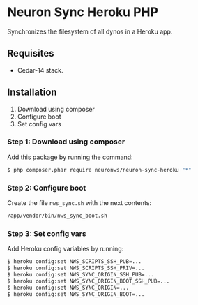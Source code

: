 # Neuron Sync Heroku PHP

Synchronizes the filesystem of all dynos in a Heroku app.

## Requisites

- Cedar-14 stack.

## Installation

1. Download using composer
2. Configure boot
3. Set config vars

### Step 1: Download using composer

Add this package by running the command:

``` bash
$ php composer.phar require neuronws/neuron-sync-heroku "*"
```

### Step 2: Configure boot

Create the file `nws_sync.sh` with the next contents:

``` bash
/app/vendor/bin/nws_sync_boot.sh
```

### Step 3: Set config vars

Add Heroku config variables by running:

``` bash
$ heroku config:set NWS_SCRIPTS_SSH_PUB=...
$ heroku config:set NWS_SCRIPTS_SSH_PRIV=...
$ heroku config:set NWS_SYNC_ORIGIN_SSH_PUB=...
$ heroku config:set NWS_SYNC_ORIGIN_BOOT_SSH_PUB=...
$ heroku config:set NWS_SYNC_ORIGIN=...
$ heroku config:set NWS_SYNC_ORIGIN_BOOT=...
```
